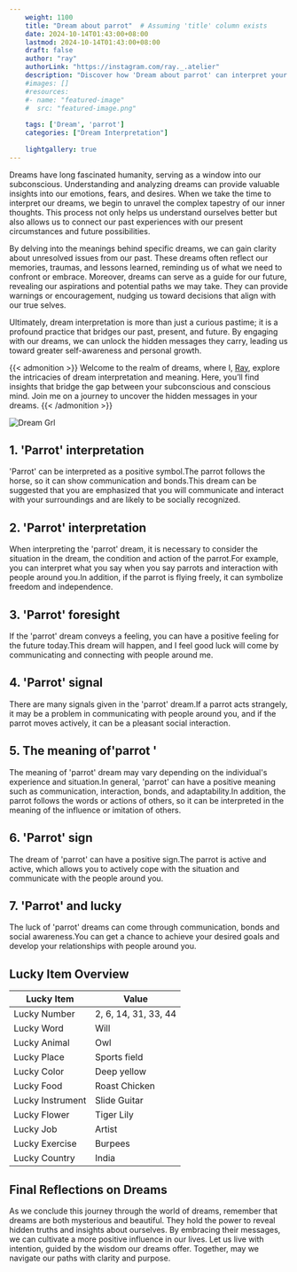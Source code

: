 ```yaml
---
    weight: 1100
    title: "Dream about parrot"  # Assuming 'title' column exists
    date: 2024-10-14T01:43:00+08:00
    lastmod: 2024-10-14T01:43:00+08:00
    draft: false
    author: "ray"
    authorLink: "https://instagram.com/ray._.atelier"
    description: "Discover how 'Dream about parrot' can interpret your future and uncover its significant meanings in your life."
    #images: []
    #resources:
    #- name: "featured-image"
    #  src: "featured-image.png"
    
    tags: ['Dream', 'parrot']
    categories: ["Dream Interpretation"]
    
    lightgallery: true
---
```

    
Dreams have long fascinated humanity, serving as a window into our subconscious. Understanding and analyzing dreams can provide valuable insights into our emotions, fears, and desires. When we take the time to interpret our dreams, we begin to unravel the complex tapestry of our inner thoughts. This process not only helps us understand ourselves better but also allows us to connect our past experiences with our present circumstances and future possibilities.

By delving into the meanings behind specific dreams, we can gain clarity about unresolved issues from our past. These dreams often reflect our memories, traumas, and lessons learned, reminding us of what we need to confront or embrace. Moreover, dreams can serve as a guide for our future, revealing our aspirations and potential paths we may take. They can provide warnings or encouragement, nudging us toward decisions that align with our true selves.

Ultimately, dream interpretation is more than just a curious pastime; it is a profound practice that bridges our past, present, and future. By engaging with our dreams, we can unlock the hidden messages they carry, leading us toward greater self-awareness and personal growth.

{{< admonition >}}
Welcome to the realm of dreams, where I, [Ray](https://instagram.com/ray._.atelier), explore the intricacies of dream interpretation and meaning. Here, you’ll find insights that bridge the gap between your subconscious and conscious mind. Join me on a journey to uncover the hidden messages in your dreams.
{{< /admonition >}}

![Dream Grl](https://cdn.pixabay.com/photo/2017/11/02/03/35/gothic-2910057_1280.jpg "Dream Grl")

## 1. 'Parrot' interpretation
'Parrot' can be interpreted as a positive symbol.The parrot follows the horse, so it can show communication and bonds.This dream can be suggested that you are emphasized that you will communicate and interact with your surroundings and are likely to be socially recognized.

## 2. 'Parrot' interpretation
When interpreting the 'parrot' dream, it is necessary to consider the situation in the dream, the condition and action of the parrot.For example, you can interpret what you say when you say parrots and interaction with people around you.In addition, if the parrot is flying freely, it can symbolize freedom and independence.

## 3. 'Parrot' foresight
If the 'parrot' dream conveys a feeling, you can have a positive feeling for the future today.This dream will happen, and I feel good luck will come by communicating and connecting with people around me.

## 4. 'Parrot' signal
There are many signals given in the 'parrot' dream.If a parrot acts strangely, it may be a problem in communicating with people around you, and if the parrot moves actively, it can be a pleasant social interaction.

## 5. The meaning of'parrot '
The meaning of 'parrot' dream may vary depending on the individual's experience and situation.In general, 'parrot' can have a positive meaning such as communication, interaction, bonds, and adaptability.In addition, the parrot follows the words or actions of others, so it can be interpreted in the meaning of the influence or imitation of others.

## 6. 'Parrot' sign
The dream of 'parrot' can have a positive sign.The parrot is active and active, which allows you to actively cope with the situation and communicate with the people around you.

## 7. 'Parrot' and lucky
The luck of 'parrot' dreams can come through communication, bonds and social awareness.You can get a chance to achieve your desired goals and develop your relationships with people around you.

## Lucky Item Overview
| Lucky Item          | Value              |
|---------------|--------------------|
| Lucky Number        | 2, 6, 14, 31, 33, 44  |
| Lucky Word          | Will |
| Lucky Animal        | Owl |
| Lucky Place         | Sports field     |
| Lucky Color         | Deep yellow     |
| Lucky Food          | Roast Chicken      |
| Lucky Instrument    | Slide Guitar |
| Lucky Flower        | Tiger Lily    |
| Lucky Job           | Artist       |
| Lucky Exercise      | Burpees  |
| Lucky Country       | India    |


##  Final Reflections on Dreams

As we conclude this journey through the world of dreams, remember that dreams are both mysterious and beautiful. They hold the power to reveal hidden truths and insights about ourselves. By embracing their messages, we can cultivate a more positive influence in our lives. Let us live with intention, guided by the wisdom our dreams offer. Together, may we navigate our paths with clarity and purpose.
